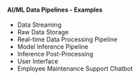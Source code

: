 #### AI/ML Data Pipelines - Examples

- Data Streaming
- Raw Data Storage
- Real-time Data Processing Pipeline
- Model Inference Pipeline
- Inference Post-Processing
- User Interface 
- Employee Maintenance Support Chatbot 
